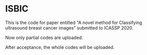 # ISBIC

This is the code for paper entitled "A novel method for Classifying ultrasound breast cancer images" submitted to ICASSP 2020.

Now only partial codes are uploaded.

After acceptance, the whole codes will be uploaded.


